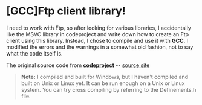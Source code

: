 [GCC]Ftp client library!
===================

I need to work with Ftp, so after looking for various libraries, I accidentally like the MSVC library in codeproject and write down how to create an Ftp client using this library. Instead, I chose to compile and use it with **GCC**. I modified the errors and the warnings in a somewhat old fashion, not to say what the code itself is.

The original source code from [**codeproject**][1] -- [source site][2]

> **Note:**
I compiled and built for Windows, but I haven't compiled and built on Unix or Linux yet.
It can be run enough on a Unix or Linux system. You can try cross compiling by referring to the Definements.h file.

 [1]: https://www.codeproject.com/
 [2]: https://www.codeproject.com/Articles/8667/FTP-Client-Class